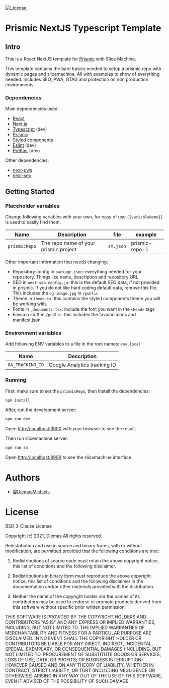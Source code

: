 [![License](https://img.shields.io/badge/License-BSD%203--Clause-blue.svg)](https://opensource.org/licenses/BSD-3-Clause)

# Prismic NextJS Typescript Template

## Intro

This is a React NextJS template for [Prismic](https://prismic.io) with Slice Machine.

This template contains the bare basics needed to setup a prismic repo with dynamic pages and slicemachine. All with examples to show of everything needed. Includes SEO, PWA, GTAG and protection on non production environments.

### Dependencies

Main dependencies used:

- [React](https://github.com/facebook/react)
- [Next.js](https://github.com/vercel/next.js/)
- [Typescript](https://github.com/microsoft/TypeScript) (dev)
- [Prismic](https://github.com/prismicio)
- [Styled components](https://github.com/styled-components/styled-components)
- [Eslint](https://github.com/eslint/eslint) (dev)
- [Prettier](https://github.com/prettier/prettier) (dev)

Other dependencies:

- [next-pwa](https://github.com/shadowwalker/next-pwa)
- [next-seo](https://github.com/garmeeh/next-seo)

## Getting Started

### Placeholder variables

Change following variables with your own, for easy of use `{{variableName}}` is used to easily find them.

| Name          | Description                           | file      | example        |
| ------------- | ------------------------------------- | --------- | -------------- |
| `prismicRepo` | The repo name of your prismic project | `sm.json` | prismic-repo-1 |

Other important information that needs changing:

- Repository config in `package.json`: everything needed for your repository. Things like name, description and repository URL
- SEO in `next-seo.config.js`: this is the default SEO data, if not provided in prismic. If you do not like hard coding default data, remove this file. This includes the `og-image.jpg` in `/public`
- Theme in `theme.ts`: this contains the styled components theme you will be working with.
- Fonts in `_documents.tsx`: include the font you want in the `<Head>` tags
- Favicon stuff in `/public`: this includes the favicon icons and manifest.json

### Environment variables

Add following ENV variables to a file in the root names: `env.local`

| Name             | Description                  |
| ---------------- | ---------------------------- |
| `GA_TRACKING_ID` | Google Analytics tracking ID |

### Running

First, make sure to set the `prismicRepo`, then install the dependencies:

```bash
npm install
```

After, run the development server:

```bash
npm run dev
```

Open [http://localhost:3000](http://localhost:3000) with your browser to see the result.

Then run slicemachine server:

```bash
npm run sm
```

Open [http://localhost:9999](http://localhost:9999) to see the slicemachine interface.

# Authors

- [@DiemasMichiels](https://www.github.com/DiemasMichiels)

# License

BSD 3-Clause License

Copyright (c) 2021, Diemas
All rights reserved.

Redistribution and use in source and binary forms, with or without
modification, are permitted provided that the following conditions are met:

1. Redistributions of source code must retain the above copyright notice, this
   list of conditions and the following disclaimer.

2. Redistributions in binary form must reproduce the above copyright notice,
   this list of conditions and the following disclaimer in the documentation
   and/or other materials provided with the distribution.

3. Neither the name of the copyright holder nor the names of its
   contributors may be used to endorse or promote products derived from
   this software without specific prior written permission.

THIS SOFTWARE IS PROVIDED BY THE COPYRIGHT HOLDERS AND CONTRIBUTORS "AS IS"
AND ANY EXPRESS OR IMPLIED WARRANTIES, INCLUDING, BUT NOT LIMITED TO, THE
IMPLIED WARRANTIES OF MERCHANTABILITY AND FITNESS FOR A PARTICULAR PURPOSE ARE
DISCLAIMED. IN NO EVENT SHALL THE COPYRIGHT HOLDER OR CONTRIBUTORS BE LIABLE
FOR ANY DIRECT, INDIRECT, INCIDENTAL, SPECIAL, EXEMPLARY, OR CONSEQUENTIAL
DAMAGES (INCLUDING, BUT NOT LIMITED TO, PROCUREMENT OF SUBSTITUTE GOODS OR
SERVICES; LOSS OF USE, DATA, OR PROFITS; OR BUSINESS INTERRUPTION) HOWEVER
CAUSED AND ON ANY THEORY OF LIABILITY, WHETHER IN CONTRACT, STRICT LIABILITY,
OR TORT (INCLUDING NEGLIGENCE OR OTHERWISE) ARISING IN ANY WAY OUT OF THE USE
OF THIS SOFTWARE, EVEN IF ADVISED OF THE POSSIBILITY OF SUCH DAMAGE.
